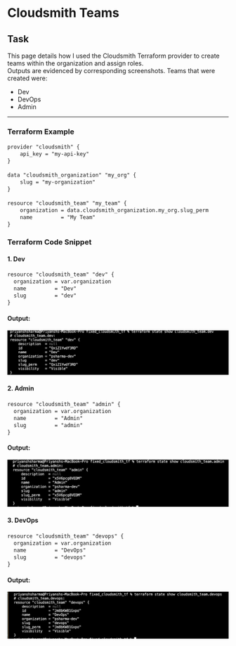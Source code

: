 # Cloudsmith Teams

## Task
This page details how I used the Cloudsmith Terraform provider to create teams within the organization and assign roles.  
Outputs are evidenced by corresponding screenshots. Teams that were created were:

- Dev
- DevOps
- Admin

---

### Terraform Example

```
provider "cloudsmith" {
    api_key = "my-api-key"
}

data "cloudsmith_organization" "my_org" {
    slug = "my-organization"
}

resource "cloudsmith_team" "my_team" {
    organization = data.cloudsmith_organization.my_org.slug_perm
    name         = "My Team"
}
```

### Terraform Code Snippet

#### 1. Dev

```
resource "cloudsmith_team" "dev" {
  organization = var.organization
  name         = "Dev"
  slug         = "dev"
}
```

#### Output:

![Dev Team](tfm-state-team-dev.png)


#### 2. Admin

```
resource "cloudsmith_team" "admin" {
  organization = var.organization
  name         = "Admin"
  slug         = "admin"
}
```
#### Output:

![Admin Team](tfm-state-team-admin.png)

#### 3. DevOps

```
resource "cloudsmith_team" "devops" {
  organization = var.organization
  name         = "DevOps"
  slug         = "devops"
}
```
#### Output:

![DevOps Team](tfm-state-team-devops.png)
